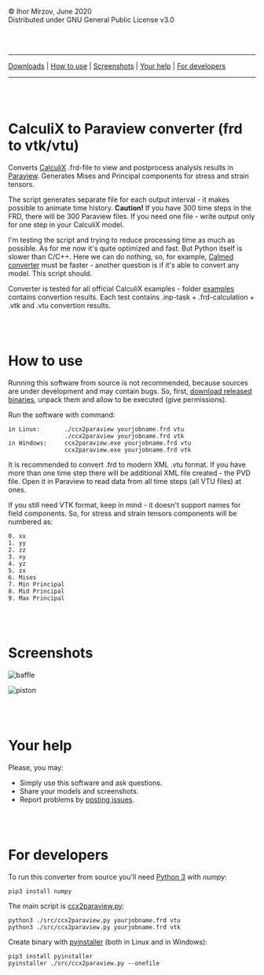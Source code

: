 © Ihor Mirzov, June 2020  
Distributed under GNU General Public License v3.0

<br/><br/>



---

[Downloads](https://github.com/calculix/ccx2paraview/releases) |
[How to use](#how-to-use) |
[Screenshots](#screenshots) |
[Your help](#your-help) |
[For developers](#for-developers)

---

<br/><br/>



# CalculiX to Paraview converter (frd to vtk/vtu)

Converts [CalculiX](http://www.dhondt.de/) .frd-file to view and postprocess analysis results in [Paraview](https://www.paraview.org/). Generates Mises and Principal components for stress and strain tensors.

The script generates separate file for each output interval - it makes possible to animate time history. **Caution!** If you have 300 time steps in the FRD, there will be 300 Paraview files. If you need one file - write output only for one step in your CalculiX model.

I'm testing the script and trying to reduce processing time as much as possible. As for me now it's quite optimized and fast. But Python itself is slower than C/C++. Here we can do nothing, so, for example, [Calmed converter](https://www.salome-platform.org/forum/forum_12/126338563) must be faster - another question is if it's able to convert any model. This script should.

Converter is tested for all official CalculiX examples - folder [examples](./examples/) contains convertion results. Each test contains .inp-task + .frd-calculation + .vtk and .vtu convertion results.

<br/><br/>



# How to use

Running this software from source is not recommended, because sources are under development and may contain bugs. So, first, [download released binaries](https://github.com/calculix/ccx2paraview/releases), unpack them and allow to be executed (give permissions).

Run the software with command:

    in Linux:       ./ccx2paraview yourjobname.frd vtu
                    ./ccx2paraview yourjobname.frd vtk
    in Windows:     ccx2paraview.exe yourjobname.frd vtu
                    ccx2paraview.exe yourjobname.frd vtk

It is recommended to convert .frd to modern XML .vtu format. If you have more than one time step there will be additional XML file created - the PVD file. Open it in Paraview to read data from all time steps (all VTU files) at ones.

If you still need VTK format, keep in mind - it doesn't support names for field components. So, for stress and strain tensors components will be numbered as:

    0. xx
    1. yy
    2. zz
    3. xy
    4. yz
    5. zx
    6. Mises
    7. Min Principal
    8. Mid Principal
    9. Max Principal

<br/><br/>



# Screenshots

![baffle](./examples/other/Ihor_Mirzov_baffle_2D.png "baffle")

![piston](./examples/other/Sergio_Pluchinsky_piston.png "piston")

<br/><br/>



# Your help

Please, you may:

- Simply use this software and ask questions.
- Share your models and screenshots.
- Report problems by [posting issues](https://github.com/calculix/ccx2paraview/issues).

<br/><br/>



# For developers

To run this converter from source you'll need [Python 3](https://www.python.org/downloads/) with *numpy*:

    pip3 install numpy

The main script is [ccx2paraview.py](./src/ccx2paraview.py):

    python3 ./src/ccx2paraview.py yourjobname.frd vtu
    python3 ./src/ccx2paraview.py yourjobname.frd vtk

Create binary with [pyinstaller](https://www.pyinstaller.org/) (both in Linux and in Windows):

    pip3 install pyinstaller
    pyinstaller ./src/ccx2paraview.py --onefile
